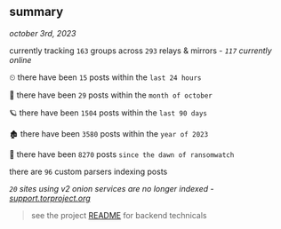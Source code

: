 
## summary
_october 3rd, 2023_

currently tracking `163` groups across `293` relays & mirrors - _`117` currently online_

⏲ there have been `15` posts within the `last 24 hours`

🦈 there have been `29` posts within the `month of october`

🪐 there have been `1504` posts within the `last 90 days`

🏚 there have been `3580` posts within the `year of 2023`

🦕 there have been `8270` posts `since the dawn of ransomwatch`

there are `96` custom parsers indexing posts

_`20` sites using v2 onion services are no longer indexed - [support.torproject.org](https://support.torproject.org/onionservices/v2-deprecation/)_

> see the project [README](https://github.com/joshhighet/ransomwatch#ransomwatch--) for backend technicals
